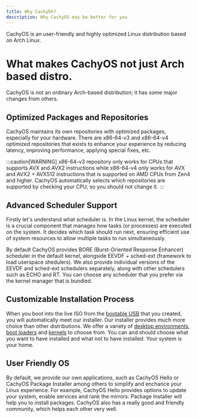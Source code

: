 ```yaml
---
title: Why CachyOS?
description: Why CachyOS may be better for you
---
```


CachyOS is an user-friendly and highly optimized Linux distribution based on Arch Linux.

# What makes CachyOS not just Arch based distro.

CachyOS is not an ordinary Arch-based distribution; it has some major changes from others.

## Optimized Packages and Repositories
CachyOS maintains its own repositories with optimized packages, especially for your hardware.
There are x86-64-v3 and x86-64-v4 optimized repositories that exists to enhance your experience by
reducing latency, improving performance, applying special fixes, etc.

:::caution[WARNING]
x86-64-v3 repository only works for CPUs that supports AVX and AVX2 instructions
while x86-64-v4 only works for AVX and AVX2 + AVX512 instructions that is supported on AMD CPUs
from Zen4 and higher. CachyOS automatically selects which repositories are supported by checking your CPU, so you should not
change it.
:::

## Advanced Scheduler Support
Firstly let's understand what scheduler is. In the Linux kernel, the scheduler is a crucial component
that manages how tasks (or processes) are executed on the system. It decides which task should run next,
ensuring efficient use of system resources to allow multiple tasks to run simultaneously.

By default CachyOS provides BORE (Burst-Oriented Response Enhancer) scheduler in the default kernel,
alongside EEVDF + sched-ext (framework to load userspace shedulers). We also provide individual versions of the EEVDF and sched-ext schedulers
separately, along with other schedulers such as ECHO and RT. You can choose any scheduler that you prefer via the kernel manager that is bundled.

## Customizable Installation Process
When you boot into the live ISO from the [bootable USB](/installation/installation_prepare/#creating-a-bootable-cachyos-usb-drive) that you created,
you will automatically meet our installer. Our installer provides much more choice than other distributions.
We offer a variety of [desktop environments](/installation/desktop_environments/), [boot loaders](/installation/bootmanagers/)
and [kernels](kernel/kernel/#variants) to choose from.
You can and should choose what you want to have installed and what not to have installed. Your system is your home.

## User Friendly OS
By default, we provide our own applications, such as CachyOS Hello or CachyOS Package Installer
among others to simplify and enchance your Linux experience. For example, CachyOS Hello provides options to update your system, enable services and rank the mirrors. Package Installer will help you to install packages.
CachyOS also has a really good and friendly community, which helps each other very well.

